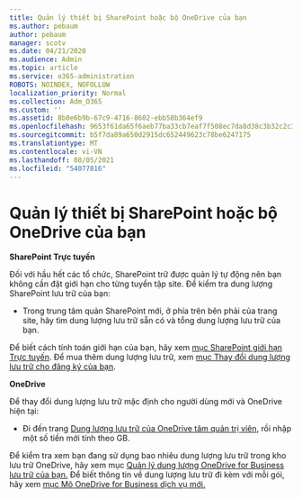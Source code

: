 ```yaml
---
title: Quản lý thiết bị SharePoint hoặc bộ OneDrive của bạn
ms.author: pebaum
author: pebaum
manager: scotv
ms.date: 04/21/2020
ms.audience: Admin
ms.topic: article
ms.service: o365-administration
ROBOTS: NOINDEX, NOFOLLOW
localization_priority: Normal
ms.collection: Adm_O365
ms.custom: ''
ms.assetid: 8b0e6b9b-67c9-4716-8602-ebb58b364ef9
ms.openlocfilehash: 9653f61da65f6aeb77ba33cb7eaf7f508ec7da8d38c3b32c2c30ea519d31ada6
ms.sourcegitcommit: b5f7da89a650d2915dc652449623c78be6247175
ms.translationtype: MT
ms.contentlocale: vi-VN
ms.lasthandoff: 08/05/2021
ms.locfileid: "54077816"
---
```

# <a name="manage-your-sharepoint-or-onedrive-storage"></a>Quản lý thiết bị SharePoint hoặc bộ OneDrive của bạn

 **SharePoint Trực tuyến**
  
Đối với hầu hết các tổ chức, SharePoint trữ được quản lý tự động nên bạn không cần đặt giới hạn cho từng tuyển tập site. Để kiểm tra dung lượng SharePoint lưu trữ của bạn:
  
- Trong trung tâm quản SharePoint mới, ở phía trên bên phải của trang site, hãy tìm dung lượng lưu trữ sẵn có và tổng dung lượng lưu trữ của bạn.
    
Để biết cách tính toán giới hạn của bạn, hãy xem [mục SharePoint giới hạn Trực tuyến](https://go.microsoft.com/fwlink/p/?LinkID=856113). Để mua thêm dung lượng lưu trữ, xem [mục Thay đổi dung lượng lưu trữ cho đăng ký của bạn](https://go.microsoft.com/fwlink/?linkid=866428).
  
 **OneDrive**
  
Để thay đổi dung lượng lưu trữ mặc định cho người dùng mới và OneDrive hiện tại:
  
- Đi đến trang [Dung lượng lưu trữ của OneDrive tâm quản trị viên](https://admin.onedrive.com/?v=StorageSettings), rồi nhập một số tiền mới tính theo GB.
    
Để kiểm tra xem bạn đang sử dụng bao nhiêu dung lượng lưu trữ trong kho lưu trữ OneDrive, hãy xem mục [Quản lý dung lượng OneDrive for Business lưu trữ của bạn.](https://go.microsoft.com/fwlink/?linkid=866429) Để biết thông tin về dung lượng lưu trữ đi kèm với mỗi gói, hãy xem [mục Mô OneDrive for Business dịch vụ mới.](https://go.microsoft.com/fwlink/p/?LinkID=826071)
  

